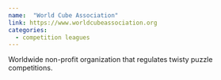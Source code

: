 ```yaml
---
name:  "World Cube Association"
link: https://www.worldcubeassociation.org
categories:
  - competition leagues
---
```


Worldwide non-profit organization that regulates twisty puzzle competitions.